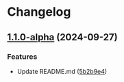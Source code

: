 # Changelog

## [1.1.0-alpha](https://github.com/tamilver-amzn/final-sem-testinng/compare/v1.0.0-alpha...v1.1.0-alpha) (2024-09-27)


### Features

* Update README.md ([5b2b9e4](https://github.com/tamilver-amzn/final-sem-testinng/commit/5b2b9e40b1dadbf2456b7be65ee0951c53847ede))

